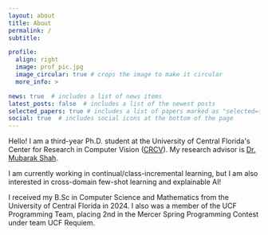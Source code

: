 ```yaml
---
layout: about
title: About
permalink: /
subtitle:

profile:
  align: right
  image: prof_pic.jpg
  image_circular: true # crops the image to make it circular
  more_info: >

news: true  # includes a list of news items
latest_posts: false  # includes a list of the newest posts
selected_papers: true # includes a list of papers marked as "selected={true}"
social: true  # includes social icons at the bottom of the page
---
```


Hello! I am a third-year Ph.D. student at the University of Central Florida's Center for Research in Computer Vision ([CRCV](https://www.crcv.ucf.edu/)).
My research advisor is [Dr. Mubarak Shah](https://www.crcv.ucf.edu/person/mubarak-shah/).

I am currently working in continual/class-incremental learning, but I am also interested in cross-domain few-shot learning and explainable AI!

I received my B.Sc in Computer Science and Mathematics from the University of Central Florida in 2024. I also was a member of the UCF Programming Team, placing 2nd in the Mercer Spring Programming Contest under team UCF Requiem.
